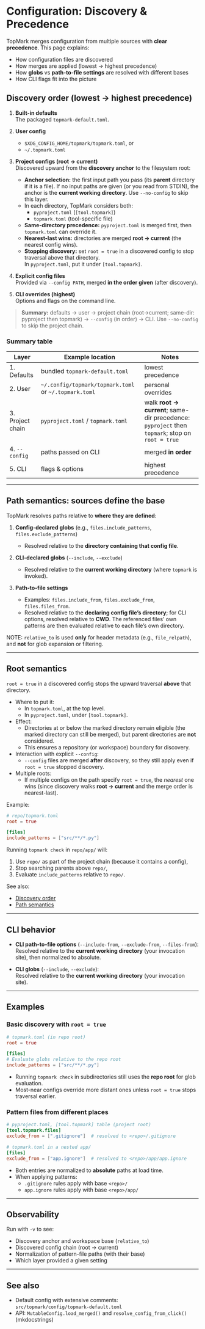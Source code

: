 <!--
topmark:header:start

  project      : TopMark
  file         : discovery.md
  file_relpath : docs/configuration/discovery.md
  license      : MIT
  copyright    : (c) 2025 Olivier Biot

topmark:header:end
-->

# Configuration: Discovery & Precedence

TopMark merges configuration from multiple sources with **clear precedence**. This page explains:

- How configuration files are discovered
- How merges are applied (lowest → highest precedence)
- How **globs** vs **path-to-file settings** are resolved with different bases
- How CLI flags fit into the picture

## Discovery order (lowest → highest precedence)

1. **Built-in defaults**\
   The packaged `topmark-default.toml`.

1. **User config**

   - `$XDG_CONFIG_HOME/topmark/topmark.toml`, or
   - `~/.topmark.toml`

1. **Project configs (root → current)**\
   Discovered upward from the **discovery anchor** to the filesystem root:

   - **Anchor selection:** the first input path you pass (its **parent** directory if it is a file).
     If no input paths are given (or you read from STDIN), the anchor is the **current working
     directory**. Use `--no-config` to skip this layer.
   - In each directory, TopMark considers both:
     - `pyproject.toml` (`[tool.topmark]`)
     - `topmark.toml` (tool-specific file)
   - **Same-directory precedence:** `pyproject.toml` is merged first, then `topmark.toml` can
     override it.
   - **Nearest-last wins:** directories are merged **root → current** (the nearest config wins).
   - **Stopping discovery:** set `root = true` in a discovered config to stop traversal above that
     directory.\
     In `pyproject.toml`, put it under `[tool.topmark]`.

1. **Explicit config files**\
   Provided via `--config PATH`, merged **in the order given** (after discovery).

1. **CLI overrides (highest)**\
   Options and flags on the command line.

> **Summary:** defaults → user → project chain (root→current; same-dir: pyproject then topmark) →
> `--config` (in order) → CLI. Use `--no-config` to skip the project chain.

### Summary table

| Layer            | Example location                                      | Notes                                                                                           |
| ---------------- | ----------------------------------------------------- | ----------------------------------------------------------------------------------------------- |
| 1. Defaults      | bundled `topmark-default.toml`                        | lowest precedence                                                                               |
| 2. User          | `~/.config/topmark/topmark.toml` or `~/.topmark.toml` | personal overrides                                                                              |
| 3. Project chain | `pyproject.toml` / `topmark.toml`                     | walk **root → current**; same-dir precedence: `pyproject` then `topmark`; stop on `root = true` |
| 4. `--config`    | paths passed on CLI                                   | merged **in order**                                                                             |
| 5. CLI           | flags & options                                       | highest precedence                                                                              |

______________________________________________________________________

## Path semantics: sources define the base

TopMark resolves paths relative to **where they are defined**:

1. **Config‑declared globs** (e.g., `files.include_patterns`, `files.exclude_patterns`)

   - Resolved relative to the **directory containing that config file**.

1. **CLI‑declared globs** (`--include`, `--exclude`)

   - Resolved relative to the **current working directory** (where `topmark` is invoked).

1. **Path‑to‑file settings**

   - Examples: `files.include_from`, `files.exclude_from`, `files.files_from`.
   - Resolved relative to the **declaring config file’s directory**; for CLI options, resolved
     relative to **CWD**. The referenced files’ own patterns are then evaluated relative to each
     file’s own directory.

NOTE: `relative_to` is used **only** for header metadata (e.g., `file_relpath`), and **not** for
glob expansion or filtering.

______________________________________________________________________

## Root semantics

`root = true` in a discovered config stops the upward traversal **above** that directory.

- Where to put it:
  - In `topmark.toml`, at the top level.
  - In `pyproject.toml`, under `[tool.topmark]`.
- Effect:
  - Directories at or below the marked directory remain eligible (the marked directory can still be
    merged), but parent directories are **not** considered.
  - This ensures a repository (or workspace) boundary for discovery.
- Interaction with explicit `--config`:
  - `--config` files are merged **after** discovery, so they still apply even if `root = true`
    stopped discovery.
- Multiple roots:
  - If multiple configs on the path specify `root = true`, the *nearest* one wins (since discovery
    walks **root → current** and the merge order is nearest-last).

Example:

```toml
# repo/topmark.toml
root = true

[files]
include_patterns = ["src/**/*.py"]
```

Running `topmark check` in `repo/app/` will:

1. Use `repo/` as part of the project chain (because it contains a config),
1. Stop searching parents above `repo/`,
1. Evaluate `include_patterns` relative to `repo/`.

See also:

- [Discovery order](#discovery-order-lowest-highest-precedence)
- [Path semantics](#path-semantics-sources-define-the-base)

______________________________________________________________________

## CLI behavior

- **CLI path-to-file options** (`--include-from`, `--exclude-from`, `--files-from`):\
  Resolved relative to the **current working directory** (your invocation site), then normalized to
  absolute.

- **CLI globs** (`--include`, `--exclude`):\
  Resolved relative to the **current working directory** (your invocation site).

______________________________________________________________________

## Examples

### Basic discovery with `root = true`

```toml
# topmark.toml (in repo root)
root = true

[files]
# Evaluate globs relative to the repo root
include_patterns = ["src/**/*.py"]
```

- Running `topmark check` in subdirectories still uses the **repo root** for glob evaluation.
- Most-near configs override more distant ones unless `root = true` stops traversal earlier.

### Pattern files from different places

```toml
# pyproject.toml, [tool.topmark] table (project root)
[tool.topmark.files]
exclude_from = [".gitignore"]  # resolved to <repo>/.gitignore

# topmark.toml in a nested app/
[files]
exclude_from = ["app.ignore"]  # resolved to <repo>/app/app.ignore
```

- Both entries are normalized to **absolute** paths at load time.
- When applying patterns:
  - `.gitignore` rules apply with base `<repo>/`
  - `app.ignore` rules apply with base `<repo>/app/`

______________________________________________________________________

## Observability

Run with `-v` to see:

- Discovery anchor and workspace base (`relative_to`)
- Discovered config chain (root → current)
- Normalization of pattern-file paths (with their base)
- Which layer provided a given setting

______________________________________________________________________

## See also

- Default config with extensive comments:\
  `src/topmark/config/topmark-default.toml`
- API: `MutableConfig.load_merged()` and `resolve_config_from_click()` (mkdocstrings)
